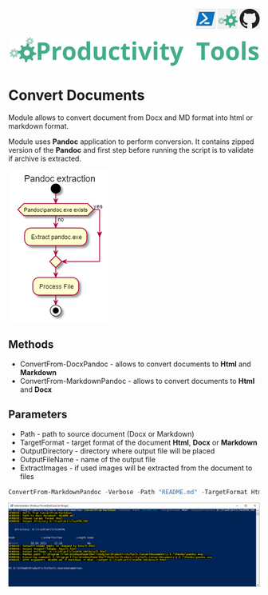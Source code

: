 <!--Category:PowerShell--> 
 <p align="right">
    <a href="https://www.powershellgallery.com/packages/ProductivityTools.ConvertDocuments/"><img src="Images/Header/Powershell_border_40px.png" /></a>
    <a href="http://productivitytools.tech/convert-documents/"><img src="Images/Header/ProductivityTools_green_40px_2.png" /><a> 
    <a href="https://github.com/pwujczyk/ProductivityTools.ConvertDocuments/"><img src="Images/Header/Github_border_40px.png" /></a>
</p>
<p align="center">
    <a href="http://http://productivitytools.tech/">
        <img src="Images/Header/LogoTitle_green_500px.png" />
    </a>
</p>

   
# Convert Documents

Module allows to convert document from Docx and MD format into html or markdown format.

<!--more-->

Module uses **Pandoc** application to perform conversion. It contains zipped version of the **Pandoc** and first step before running the script is to validate if archive is extracted.

![PandocExtraction](Images/PandocExtraction.png)

## Methods
- ConvertFrom-DocxPandoc - allows to convert documents to **Html** and **Markdown**
- ConvertFrom-MarkdownPandoc - allows to convert documents to **Html** and **Docx**

## Parameters

- Path - path to source document (Docx or Markdown)
- TargetFormat - target format of the document **Html**, **Docx** or **Markdown**
- OutputDirectory - directory where output file will be placed
- OutputFileName - name of the output file
- ExtractImages - if used images will be extracted from the document to files

```powershell
ConvertFrom-MarkdownPandoc -Verbose -Path "README.md" -TargetFormat Html -OutputDirectory D:\Trash\ArticlesHTML\MD
```

<!--og-image-->
![PandocExtraction](Images/Example.png)


